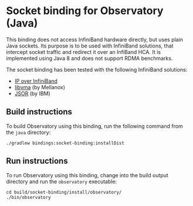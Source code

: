 # Socket binding for Observatory (Java)

This binding does not access InfiniBand hardware directly, but uses plain Java sockets. Its purpose is to be used with InfiniBand solutions, that intercept socket traffic and redirect it over an InfiBand HCA. It is implemented using Java 8 and does not support RDMA benchmarks.

The socket binding has been tested with the following InfiniBand solutions:
 - [IP over InfiniBand](https://www.ietf.org/rfc/rfc4392.txt)
 - [libvma](https://github.com/Mellanox/libvma/) (by Mellanox)
 - [JSOR](https://www.ibm.com/developerworks/library/j-transparentaccel/) (by IBM)

## Build instructions

To build Observatory using this binding, run the following command from the `java` directory:

```
./gradlew bindings:socket-binding:installDist
```

## Run instructions

To run Observatory using this binding, change into the build output directory and run the `observatory` executable:

```
cd build/socket-binding/install/observatory/
./bin/observatory
```